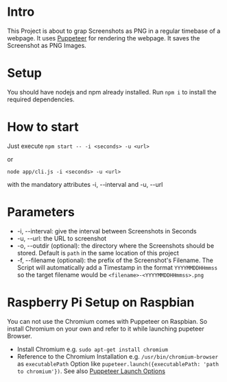 # Intro

This Project is about to grap Screenshots as PNG in a regular timebase of a webpage.
It uses [Puppeteer](https://github.com/puppeteer/puppeteer) for rendering the webpage.
It saves the Screenshot as PNG Images.

# Setup
You should have nodejs and npm already installed.
Run `npm i` to install the required dependencies.

# How to start
Just execute 
`npm start -- -i <seconds> -u <url>`

or

`node app/cli.js -i <seconds> -u <url>`

with the mandatory attributes -i, --interval and -u, --url

# Parameters
* -i, --interval: give the interval between Screenshots in Seconds
* -u, --url: the URL to screenshot
* -o, --outdir (optional): the directory where the Screenshots should be stored. Default is `path` in the same location of this project
* -f, --filename (optional): the prefix of the Screenshot's Filename. The Script will automatically add a Timestamp in the format `YYYYMMDDHHmmss` so the target filename would be `<filename>-<YYYYMMDDHHmmss>.png`


# Raspberry Pi Setup on Raspbian
You can not use the Chromium comes with Puppeteer on Raspbian.
So install Chromium on your own and refer to it while launching pupeteer Browser.

* Install Chromium e.g. `sudo apt-get install chromium`
* Reference to the Chromium Installation e.g. `/usr/bin/chromium-browser` as `executablePath` Option like `pupeteer.launch({executablePath: 'path to chromium'})`. See also [Puppeteer Launch Options](https://github.com/puppeteer/puppeteer/blob/v3.1.0/docs/api.md#puppeteerlaunchoptions)